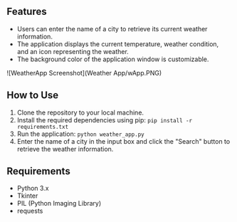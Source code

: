 ## Features

- Users can enter the name of a city to retrieve its current weather information.
- The application displays the current temperature, weather condition, and an icon representing the weather.
- The background color of the application window is customizable.

![WeatherApp Screenshot](Weather App/wApp.PNG)

## How to Use

1. Clone the repository to your local machine.
2. Install the required dependencies using pip: `pip install -r requirements.txt`
3. Run the application: `python weather_app.py`
4. Enter the name of a city in the input box and click the "Search" button to retrieve the weather information.

## Requirements

- Python 3.x
- Tkinter
- PIL (Python Imaging Library)
- requests
